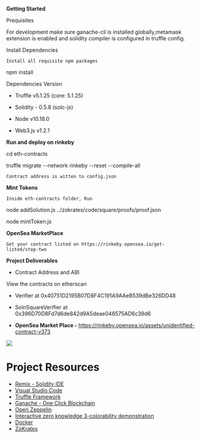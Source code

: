 
**Getting Started**

Prequisites

For development make sure ganache-cli is installed globally,metamask extension is enabled and solidity compiler is configured in truffle config.

Install Dependencies

    Install all requisite npm packages

npm install

Dependencies Version

* Truffle v5.1.25 (core: 5.1.25)

* Solidity - 0.5.8 (solc-js)

* Node v10.18.0

* Web3.js v1.2.1


**Run and deploy on rinkeby**

cd eth-contracts 

truffle migrate --network rinkeby --reset --compile-all

    Contract address is witten to config.json

**Mint Tokens**

    Inside eth-contracts folder, Run

node addSolution.js ../zokrates/code/square/proofs/proof<number>.json <tokenId>

node mintToken.js <tokenId>


**OpenSea MarketPlace**

    Get your contract listed on https://rinkeby.opensea.io/get-listed/step-two

**Project Deliverables**

* Contract Address and ABI

View the contracts on etherscan

  * Verifier at 0x40751D2195B07D8F4C191A9AAeB539dBe326DD48
  
  * SolnSquareVerifier at 0x396D70D8Fd7d6de842d9A5deae046575AD6c39d6


* **OpenSea Market Place -** https://rinkeby.opensea.io/assets/unidentified-contract-v373


![](images/Screenshot(251).png)


# Project Resources

* [Remix - Solidity IDE](https://remix.ethereum.org/)
* [Visual Studio Code](https://code.visualstudio.com/)
* [Truffle Framework](https://truffleframework.com/)
* [Ganache - One Click Blockchain](https://truffleframework.com/ganache)
* [Open Zeppelin ](https://openzeppelin.org/)
* [Interactive zero knowledge 3-colorability demonstration](http://web.mit.edu/~ezyang/Public/graph/svg.html)
* [Docker](https://docs.docker.com/install/)
* [ZoKrates](https://github.com/Zokrates/ZoKrates)
